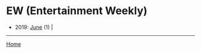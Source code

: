 # EW (Entertainment Weekly)

  * 2019: 
      [June](./ew-entertainment-weekly-2019-06.md) (1) | 

----

[Home](../)
